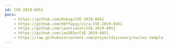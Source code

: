 ```yaml
---
id: CVE-2019-8451
pocs:
    - https://github.com/0xbug/CVE-2019-8451
    - https://github.com/h0ffayyy/Jira-CVE-2019-8451
    - https://github.com/ianxtianxt/CVE-2019-8451
    - https://github.com/jas502n/CVE-2019-8451
    - https://raw.githubusercontent.com/projectdiscovery/nuclei-templates/master/cves/CVE-2019-8451.yaml
---
```

